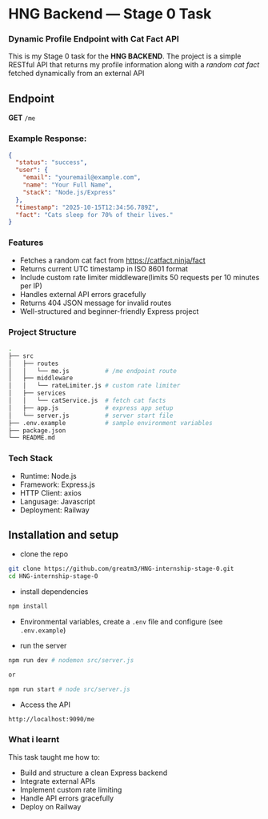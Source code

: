 # HNG Backend — Stage 0 Task  
### Dynamic Profile Endpoint with Cat Fact API 

This is my Stage 0 task for the **HNG BACKEND**.
The project is a simple RESTful API that returns my profile information along with a *random cat fact* fetched dynamically from an external API

## Endpoint
**GET** `/me`

### Example Response:
```json
{
  "status": "success",
  "user": {
    "email": "youremail@example.com",
    "name": "Your Full Name",
    "stack": "Node.js/Express"
  },
  "timestamp": "2025-10-15T12:34:56.789Z",
  "fact": "Cats sleep for 70% of their lives."
}
```

### Features
- Fetches a random cat fact from https://catfact.ninja/fact
- Returns current UTC timestamp in ISO 8601 format
- Include custom rate limiter middleware(limits 50 requests per 10 minutes per IP)
- Handles external API errors gracefully
- Returns 404 JSON message for invalid routes
- Well-structured and beginner-friendly Express project

### Project Structure
```bash
.
├── src
│   ├── routes
│   │   └── me.js          # /me endpoint route
│   ├── middleware
│   │   └── rateLimiter.js # custom rate limiter
│   ├── services
│   │   └── catService.js  # fetch cat facts
│   ├── app.js             # express app setup
│   └── server.js          # server start file
├── .env.example           # sample environment variables
├── package.json
└── README.md
```

### Tech Stack
- Runtime: Node.js
- Framework: Express.js
- HTTP Client: axios
- Langusage: Javascript
- Deployment: Railway

## Installation and setup
- clone the repo
```sh
git clone https://github.com/greatm3/HNG-internship-stage-0.git
cd HNG-internship-stage-0
```

- install dependencies
```sh
npm install
```

- Environmental variables, create a `.env` file and configure (see `.env.example`)

- run the server
```sh
npm run dev # nodemon src/server.js

or

npm run start # node src/server.js
```

- Access the API
```bash
http://localhost:9090/me
```

### What i learnt
This task taught me how to:
- Build and structure a clean Express backend
- Integrate external APIs
- Implement custom rate limiting
- Handle API errors gracefully
- Deploy on Railway